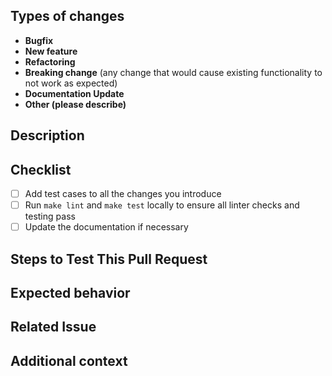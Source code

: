 <!--(Thanks for sending a pull request! Please fill in the following content to let us know better about this change.)-->

## Types of changes
<!--Please remove the types that does not apply to this change-->

- **Bugfix**
- **New feature**
- **Refactoring**
- **Breaking change** (any change that would cause existing functionality to not work as expected)
- **Documentation Update**
- **Other (please describe)**

## Description
<!--Describe what the change is**-->

## Checklist

- [ ] Add test cases to all the changes you introduce
- [ ] Run `make lint` and `make test` locally to ensure all linter checks and testing pass
- [ ] Update the documentation if necessary

## Steps to Test This Pull Request
<!--
Steps to reproduce the behavior:
1. ...
2. ...
3. ...
-->

## Expected behavior
<!--A clear and concise description of what you expected to happen-->

## Related Issue
<!--If applicable, refernce to the issue related to this pull request.-->

## Additional context
<!--Add any other context or screenshots about the pull request here.-->
